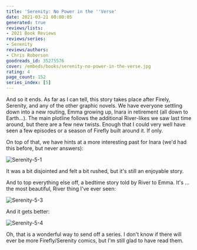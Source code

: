 ```yaml
---
title: 'Serenity: No Power in the ''Verse'
date: 2021-03-21 00:00:05
generated: true
reviews/lists:
- 2021 Book Reviews
reviews/series:
- Serenity
reviews/authors:
- Chris Roberson
goodreads_id: 35275576
cover: /embeds/books/serenity-no-power-in-the-verse.jpg
rating: 4
page_count: 152
series_index: [5]
---
```

And so it ends. As far as I can tell, this story takes place after Firely, Serenity, and any of the other graphic novels. We have everyone settling down into a new routing, Emma growing up, Inara in retirement (all down to Earth...). The main plotline follows the additional River-likes we saw last time around, but there are a few new twists. Enough that I could very well have seen a few episodes or a season of Firefly built around it. If only.  

On top of that, we have hints at a more interesting past for Inara (we'd had this before, but never answers):  

<!--more-->

![Serenity-5-1](/embeds/books/attachments/serenity-5-1.png)  

It was a bit disjointed and felt a bit rushed, but it's still an enjoyable story.  

And to top everything else off, a bedtime story told by River to Emma. It's ... the most beautiful, River thing I've ever seen:  

![Serenity-5-3](/embeds/books/attachments/serenity-5-3.png)  

And it gets better:  

![Serenity-5-4](/embeds/books/attachments/serenity-5-4.png)  

Oh, that is a wonderful way to send off a series. I don't know if there will ever be more Firefly/Serenity comics, but I'm still glad to have read them.